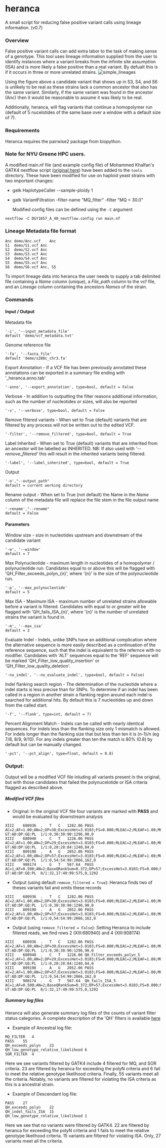 # heranca
A small script for reducing false positive variant calls using lineage information. 
(v0.7)

### Overview
  False positive variant calls can add extra labor to the task of making sense of a genotype. This tool uses lineage information supplied from the user to identify instances where a variant breaks from the infinite site assumption (ISA) and is more likely a false positive than a real variant. By defualt this is if it occurs in three or more unrelated strains.
  ![simple_lineages](https://user-images.githubusercontent.com/32845376/184647554-1ed94eeb-20b7-4978-a88a-99e67f8aa2ac.png)

  Using the figure above a candidate variant that shows up in S3, S4, and S6 is unlikely to be real as these strains lack a common ancestor that also has the same variant. Similarly, if the same variant was found in the ancestor (Anc) then it would be reasonable to assume it was likely to be real. 

  Additionally, heranca, will flag variants that continue a homopolymer run (default of 5 nucelotides of the same base over a window with a default size of 7). 
  
### Requirements
  Heranca requires the pairwise2 package from biopython.
  
### Note for NYU Greene HPC users. 
  A modified main.nf file (and example config file) of Mohammed Khalfan's GATK4 nextflow script ([original here](https://gencore.bio.nyu.edu/variant-calling-pipeline-gatk4/)) have been added to the ```tools``` directory. These have been modified for use on haploid yeast strains with two important changes: 
* gatk HaplotypeCaller --sample-ploidy 1
* gatk VariantFiltration -filter-name "MQ_filter" -filter "MQ < 30.0"
  
  Modified config files can be defined using the ```-C``` argument
```
nextflow -C DGY1657_A_40_nextflow.config run main.nf
```

### Lineage Metadata file format
```
Anc	demo/Anc.vcf	Anc
S1	demo/S1.vcf	Anc
S2	demo/S2.vcf	Anc
S3	demo/S3.vcf	Anc
S4	demo/S4.vcf	Anc
S5	demo/S5.vcf	Anc
S6	demo/S6.vcf	Anc, S5
```
  To import lineage data into heranca the user needs to supply a tab delimited file containing a *Name* column (unique), a *File_path* column to the vcf file, and an *Lineage* column containing the ancestors *Names* of the strain. 

### Commands 
  #### Input / Output 
  Metadata file
  ```
  '-i', '--input_metadata_file' 
  default 'demo/vcf_metadata.txt'
  ```
  Genome reference file 
  ```
  '-fa', '--fasta_file'
  default 'demo/s288c_chr3.fa'
  ```
  Export Annotation - If a VCF file has been previously annotated these annotations can be exported in a summary file ending with '_heranca.anno.tab'
  ```
  '-anno', '--export_annotation', type=bool, default = False
  ```
  
  Verbose - In addition to outputting the filter reasons additional information, such as the number of nucleotides or sizes, will also be reported
  ```
  '-v', '--verbose', type=bool, default = False
  ```
  
  Remove filtered variants - When set to True (default) variants that are filtered by any process will not be written out to the edited VCF.
  ```
  '-filter', '--remove_filtered', type=bool, default = True
  ``` 
  
  Label Inherited - When set to True (default) variants that are inherited from an ancestor will be labelled as INHERITED. NB: If also used with *'--remove_filtered'* this will result in the inherited variants being filtered.
  ```
  '-label', '--label_inherited', type=bool, default = True
  ``` 
  
  Output 
  ```
  '-o',"--output_path"
  default = current working directory
  ```
  
  Rename output - When set to True (not default) the Name in the *Name* column of the metadata file will replace the file stem in the file output name   
  ```
  '-rename',"--rename"
  default = False
  ```
  
  #### Parameters
  Window size - size in nucleotides upstream and downstream of the candidate variant 
  ```
  '-w', '--window'
  default = 7
  ```
  Max Polynucleotide - maximum length in nucleotides of a homopolymer / polynucleotide run. Candidates equal to or above this will be flagged with 'QH_Filter_exceeds_polyn_{n}', where '{n}' is the size of the polynucleotide run.
  ```
  '-p', '--max_polynucleotide'
  default = 5
  ```
  Max ISA - Maximum ISA - maximum number of unrelated strains allowable before a variant is filtered. Candidates with equal to or greater will be flagged with 'QH_fails_ISA_{n}', where '{n}' is the number of unrelated strains the variant is found in. 
  ```
  '-m', '--max_isa'
  default = 3
  ```
  Evaluate Indel - Indels, unlike SNPs have an additional complication where the alternative sequence is more easily described as a continuation of the reference sequence, such that the indel is equivalent to the refernce with no modifier. Candidates with 'ALT' sequences equal to the 'REF' sequence will be marked 'QH_Filter_low_quality_insertion' or 'QH_Filter_low_quality_deletion'.
  ```
  '-no_indel', '--no_evaluate_indel', type=bool, default = False)
  ```
  Indel flanking search region - The determination of the nucleotide where a indel starts is less precise than for SNPs. To determine if an indel has been called in a region in another strain a flanking region around each indel is searched for additional hits. By default this is 7 nucleotides up and down from the called start. 
  ```
  '-f', '--flank', type=int, default = 7)
  ```
  Percent Alignment Match - Indels can be called with nearly identical sequences. For indels less than the flanking size only 1 mismatch is allowed. For indels longer than the flanking size that but less than ten it is (n-1)/n (eg 7/8, 8/9, 9/10). For any indels greater than ten the match is 80% (0.8) by default but can be manually changed.   
  ```
  '-pct', '--pct_align', type=float, default = 0.8)
  ```
 
### Output:

Output will be a modified VCF file inluding all variants present in the original, but with those candidates that failed the polynucelotide or ISA criteria flagged as described above. 

##### Modified VCF files
* Original: 
In the original VCF file four variants are marked with **PASS** and would be evaluated by downstream analysis
```
XIII	680936	.	T	C	1282.06	PASS	AC=2;AF=1.00;AN=2;DP=30;ExcessHet=3.0103;FS=0.000;MLEAC=2;MLEAF=1.00;MQ=60.00;QD=34.37;SOR=1.143	GT:AD:DP:GQ:PL	1/1:0,30:30:90:1296,90,0
XIII	680940	.	C	T	1226.06	PASS	AC=2;AF=1.00;AN=2;DP=29;ExcessHet=3.0103;FS=0.000;MLEAC=2;MLEAF=1.00;MQ=60.00;QD=28.70;SOR=1.179	GT:AD:DP:GQ:PL	1/1:0,28:28:84:1240,84,0
XIII	809198	.	A	G	2052.06	PASS	AC=2;AF=1.00;AN=2;DP=57;ExcessHet=3.0103;FS=0.000;MLEAC=2;MLEAF=1.00;MQ=60.00;QD=32.78;SOR=0.846	GT:AD:DP:GQ:PL	1/1:0,54:54:99:2066,162,0
XIII	908174	.	G	T	567.64	PASS	AC=1;AF=0.500;AN=2;BaseQRankSum=0.372;DP=57;ExcessHet=3.0103;FS=0.000;MLEAC=1;MLEAF=0.500;MQ=55.71;MQRankSum=-2.084;QD=11.58;ReadPosRankSum=-3.264;SOR=0.681	GT:AD:DP:GQ:PL	0/1:32,17:49:99:575,0,1292
```
* Output (using default ```remove_filtered = True```):
Heranca finds two of theses variants fail and omits these records
```
XIII	680936	.	T	C	1282.06	PASS	AC=2;AF=1.00;AN=2;DP=30;ExcessHet=3.0103;FS=0.000;MLEAC=2;MLEAF=1.00;MQ=60.00;QD=34.37;SOR=1.143	GT:AD:DP:GQ:PL	1/1:0,30:30:90:1296,90,0
XIII	809198	.	A	G	2052.06	PASS	AC=2;AF=1.00;AN=2;DP=57;ExcessHet=3.0103;FS=0.000;MLEAC=2;MLEAF=1.00;MQ=60.00;QD=32.78;SOR=0.846	GT:AD:DP:GQ:PL	1/1:0,54:54:99:2066,162,0
```  

* Output (using ```remove_filtered = False```):
Setting Heranca to include filtered reads, we find rows 2 (XIII:680940) and 4 (XIII:908174)
```
XIII    680936  .   T   C   1282.06 PASS    AC=2;AF=1.00;AN=2;DP=30;ExcessHet=3.0103;FS=0.000;MLEAC=2;MLEAF=1.00;MQ=60.00;QD=34.37;SOR=1.143    GT:AD:DP:GQ:PL  1/1:0,30:30:90:1296,90,0
XIII    680940  .   C   T   1226.06 QH_Filter_exceeds_polyn_5   AC=2;AF=1.00;AN=2;DP=29;ExcessHet=3.0103;FS=0.000;MLEAC=2;MLEAF=1.00;MQ=60.00;QD=28.70;SOR=1.179    GT:AD:DP:GQ:PL  1/1:0,28:28:84:1240,84,0
XIII    809198  .   A   G   2052.06 PASS    AC=2;AF=1.00;AN=2;DP=57;ExcessHet=3.0103;FS=0.000;MLEAC=2;MLEAF=1.00;MQ=60.00;QD=32.78;SOR=0.846    GT:AD:DP:GQ:PL  1/1:0,54:54:99:2066,162,0
XIII    908174  .   G   T   567.64  QH_fails_ISA_5  AC=1;AF=0.500;AN=2;BaseQRankSum=0.372;DP=57;ExcessHet=3.0103;FS=0.000;MLEAC=1;MLEAF=0.500;MQ=55.71;MQRankSum=-2.084;QD=11.58;ReadPosRankSum=-3.264;SOR=0.681    GT:AD:DP:GQ:PL  0/1:32,17:49:99:575,0,1292
```

##### Summary log files
Heranca will also generate summary log files of the counts of variant filter status categories. A complete description of the 'QH' filters is available [here](https://github.com/pspealman/heranca)

* Example of Ancestral log file:
```
MQ_FILTER	4
PASS	55
QH_exceeds_polyn	23
QH_low_genotype_relative_likelihood	6
SOR_FILTER	4
```
Here we see variants filtered by GATK4 include 4 filtered for MQ, and SOR criteria. 23 are filtered by heranca for exceeding the polyN criteria and 6 fail to meet the relative genotype likelihood criteria. Finally, 55 variants meet all the criteria. Notably, no variants are filtered for violating the ISA criteria as this is a ancestral strain.

* Example of Descendant log file:
```
PASS	27
QH_exceeds_polyn	22
QH_indel_fails_ISA	15
QH_low_genotype_relative_likelihood	1
```
Here we see that no variants were filtered by GATK4. 22 are filtered by heranca for exceeding the polyN criteria and 1 fails to meet the relative genotype likelihood criteria. 15 variants are filtered for violating ISA. Only, 27 variants meet all the criteria. 




